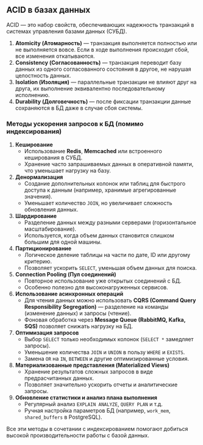 ## ACID в базах данных

ACID — это набор свойств, обеспечивающих надежность транзакций в системах управления базами данных (СУБД).

1. **Atomicity (Атомарность)** — транзакция выполняется полностью или не выполняется вовсе. Если в ходе выполнения происходит сбой, все изменения откатываются.
2. **Consistency (Согласованность)** — транзакция переводит базу данных из одного согласованного состояния в другое, не нарушая целостность данных.
3. **Isolation (Изоляция)** — параллельные транзакции не влияют друг на друга, их выполнение эквивалентно последовательному исполнению.
4. **Durability (Долговечность)** — после фиксации транзакции данные сохраняются в БД даже в случае сбоя системы.


### **Методы ускорения запросов к БД (помимо индексирования)**

1. **Кеширование**
   * Использование **Redis**, **Memcached** или встроенного кеширования в СУБД.
   * Хранение часто запрашиваемых данных в оперативной памяти, что уменьшает нагрузку на базу.
2. **Денормализация**
   * Создание дополнительных колонок или таблиц для быстрого доступа к данным (например, хранимые агрегированные значения).
   * Уменьшает количество `JOIN`, но увеличивает сложность обновления данных.
3. **Шардирование**
   * Разделение данных между разными серверами (горизонтальное масштабирование).
   * Используется, когда объем данных становится слишком большим для одной машины.
4. **Партиционирование**
   * Логическое деление таблицы на части по дате, ID или другому критерию.
   * Позволяет ускорить `SELECT`, уменьшая объем данных для поиска.
5. **Connection Pooling (Пул соединений)**
   * Повторное использование уже открытых соединений с БД.
   * Особенно полезно для высоконагруженных сервисов.
6. **Использование асинхронных операций**
   * Для чтения данных можно использовать **CQRS (Command Query Responsibility Segregation)** — разделение на команды (изменение данных) и запросы (чтение).
   * Фоновая обработка через **Message Queue (RabbitMQ, Kafka, SQS)** позволяет снижать нагрузку на БД.
7. **Оптимизация запросов**
   * Выбор `SELECT` только необходимых колонок (`SELECT *` замедляет запросы).
   * Уменьшение количества `JOIN` и `UNION` в пользу `WHERE` и `EXISTS`.
   * Замена `OR` на `IN`, `BETWEEN` и другие оптимизированные условия.
8. **Материализованные представления (Materialized Views)**
   * Хранение результатов сложных запросов в виде предрасчитанных данных.
   * Позволяет значительно ускорить отчеты и аналитические запросы.
9. **Обновление статистики и анализ плана выполнения**
   * Регулярный анализ `EXPLAIN ANALYZE`, `QUERY PLAN` и т.д.
   * Ручная настройка параметров БД (например, `work_mem`, `shared_buffers` в PostgreSQL).

Все эти методы в сочетании с индексированием помогают добиться высокой производительности работы с базой данных.
